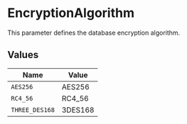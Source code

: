 # EncryptionAlgorithm

This parameter defines the database encryption algorithm.


## Values

| Name           | Value          |
| -------------- | -------------- |
| `AES256`       | AES256         |
| `RC4_56`       | RC4_56         |
| `THREE_DES168` | 3DES168        |